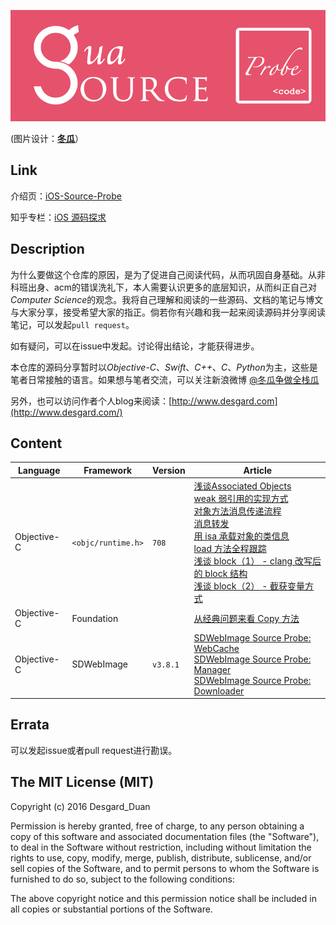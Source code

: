 ![](banner-logo.jpg) 

(图片设计：**[冬瓜](https://www.behance.net/gallery/41562273/Gua-iOS-Source-Prode)**）
## Link

介绍页：[iOS-Source-Probe](http://www.desgard.com/iOS-Source-Probe/)

知乎专栏：[iOS 源码探求](https://zhuanlan.zhihu.com/iOS-Source-Probe)

## Description

为什么要做这个仓库的原因，是为了促进自己阅读代码，从而巩固自身基础。从非科班出身、acm的错误洗礼下，本人需要认识更多的底层知识，从而纠正自己对*Computer Science*的观念。我将自己理解和阅读的一些源码、文档的笔记与博文与大家分享，接受希望大家的指正。倘若你有兴趣和我一起来阅读源码并分享阅读笔记，可以发起`pull request`。

如有疑问，可以在issue中发起。讨论得出结论，才能获得进步。

本仓库的源码分享暂时以*Objective-C*、*Swift*、*C++*、*C*、*Python*为主，这些是笔者日常接触的语言。如果想与笔者交流，可以关注新浪微博 [@冬瓜争做全栈瓜](http://weibo.com/3633493894/profile?topnav=1&wvr=6)

另外，也可以访问作者个人blog来阅读：[http://www.desgard.com](http://www.desgard.com/)

## Content

Language | Framework | Version | Article
----- | --------- | ------ | --------
Objective-C | `<objc/runtime.h>` | `708` | [浅谈Associated Objects](https://github.com/Desgard/iOS-Source-Probe/blob/master/Objective-C/Runtime/%E6%B5%85%E8%B0%88Associated%20Objects.md)<br />[weak 弱引用的实现方式](https://github.com/Desgard/iOS-Source-Probe/blob/master/Objective-C/Runtime/weak%20%E5%BC%B1%E5%BC%95%E7%94%A8%E7%9A%84%E5%AE%9E%E7%8E%B0%E6%96%B9%E5%BC%8F.md)<br />[对象方法消息传递流程](https://github.com/Desgard/iOS-Source-Probe/blob/master/Objective-C/Runtime/objc_msgSend%E6%B6%88%E6%81%AF%E4%BC%A0%E9%80%92%E5%AD%A6%E4%B9%A0%E7%AC%94%E8%AE%B0%20-%20%E5%AF%B9%E8%B1%A1%E6%96%B9%E6%B3%95%E6%B6%88%E6%81%AF%E4%BC%A0%E9%80%92%E6%B5%81%E7%A8%8B.md)<br />[消息转发](https://github.com/Desgard/iOS-Source-Probe/blob/master/Objective-C/Runtime/objc_msgSend%E6%B6%88%E6%81%AF%E4%BC%A0%E9%80%92%E5%AD%A6%E4%B9%A0%E7%AC%94%E8%AE%B0%20-%20%E6%B6%88%E6%81%AF%E8%BD%AC%E5%8F%91.md)<br />[用 isa 承载对象的类信息](https://github.com/Desgard/iOS-Source-Probe/blob/master/Objective-C/Runtime/%E7%94%A8%20isa%20%E6%89%BF%E8%BD%BD%E5%AF%B9%E8%B1%A1%E7%9A%84%E7%B1%BB%E4%BF%A1%E6%81%AF.md)<br />[load 方法全程跟踪](https://github.com/Desgard/iOS-Source-Probe/blob/master/Objective-C/Runtime/load%20%E6%96%B9%E6%B3%95%E5%85%A8%E7%A8%8B%E8%B7%9F%E8%B8%AA.md)<br />[浅谈 block（1） - clang 改写后的 block 结构](https://github.com/Desgard/iOS-Source-Probe/blob/master/Objective-C/Runtime/%E6%B5%85%E8%B0%88%20block%EF%BC%881%EF%BC%89%20-%20clang%20%E6%94%B9%E5%86%99%E5%90%8E%E7%9A%84%20block%20%E7%BB%93%E6%9E%84.md)<br />[浅谈 block（2） - 截获变量方式](https://github.com/Desgard/iOS-Source-Probe/blob/master/Objective-C/Runtime/%E6%B5%85%E8%B0%88%20block%EF%BC%882%EF%BC%89%20-%20%E6%88%AA%E8%8E%B7%E5%8F%98%E9%87%8F%E6%96%B9%E5%BC%8F.md)
Objective-C | Foundation | | [从经典问题来看 Copy 方法](https://github.com/Desgard/iOS-Source-Probe/blob/master/Objective-C/Foundation/%E4%BB%8E%E7%BB%8F%E5%85%B8%E9%97%AE%E9%A2%98%E6%9D%A5%E7%9C%8B%20Copy%20%E6%96%B9%E6%B3%95.md)
Objective-C | SDWebImage |`v3.8.1` | [SDWebImage Source Probe: WebCache](https://github.com/Desgard/iOS-Source-Probe/blob/master/Objective-C/SDWebImage/SDWebImage%20Source%20Probe%20-%20WebCache.md)<br />[SDWebImage Source Probe: Manager](https://github.com/Desgard/iOS-Source-Probe/blob/master/Objective-C/SDWebImage/SDWebImage%20Source%20Probe%20-%20Manager.md)<br />[SDWebImage Source Probe: Downloader](https://github.com/Desgard/iOS-Source-Probe/blob/master/Objective-C/SDWebImage/SDWebImage%20Source%20Probe%20-%20Downloader.md)


## Errata

可以发起issue或者pull request进行勘误。

## The MIT License (MIT)

Copyright (c) 2016 Desgard_Duan

Permission is hereby granted, free of charge, to any person obtaining a copy
of this software and associated documentation files (the "Software"), to deal
in the Software without restriction, including without limitation the rights
to use, copy, modify, merge, publish, distribute, sublicense, and/or sell
copies of the Software, and to permit persons to whom the Software is
furnished to do so, subject to the following conditions:

The above copyright notice and this permission notice shall be included in all
copies or substantial portions of the Software.


